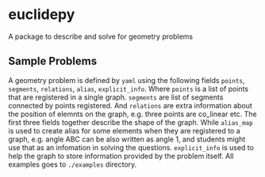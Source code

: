 # euclidepy
A package to describe and solve for geometry problems

## Sample Problems
A geometry problem is defined by `yaml` using the following fields `points`, `segments`, `relations`, `alias`, `explicit_info`. Where `points` is a list of points that are registered in a single graph. `segments` are list of segments connected by points registered. And `relations` are extra information about the position of elemnts on the graph, e.g. three points are co_linear etc. The first three fields together describe the shape of the graph. While `alias_map` is used to create alias for some elements when they are registered to a graph, e.g. angle ABC can be also written as angle 1, and students might use that as an infomation in solving the questions. `explicit_info` is used to help the graph to store information provided by the problem itself. All examples goes to `./examples` directory.

